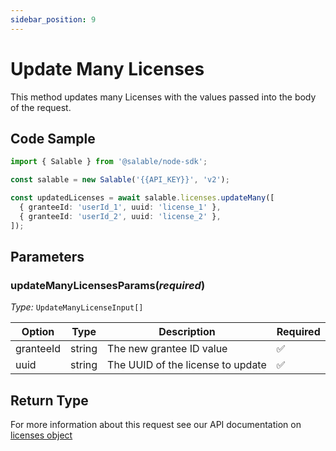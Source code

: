 ```yaml
---
sidebar_position: 9
---
```


# Update Many Licenses

This method updates many Licenses with the values passed into the body of the request.

## Code Sample

```typescript
import { Salable } from '@salable/node-sdk';

const salable = new Salable('{{API_KEY}}', 'v2');

const updatedLicenses = await salable.licenses.updateMany([
  { granteeId: 'userId_1', uuid: 'license_1' },
  { granteeId: 'userId_2', uuid: 'license_2' },
]);
```

## Parameters

### updateManyLicensesParams(_required_)

_Type:_ `UpdateManyLicenseInput[]`

| Option    | Type   | Description                       | Required |
| --------- | ------ | --------------------------------- | -------- |
| granteeId | string | The new grantee ID value          | ✅        |
| uuid      | string | The UUID of the license to update | ✅        |


## Return Type

For more information about this request see our API documentation on [licenses object](https://docs.salable.app/api/v2#tag/Licenses/operation/getLicenseByUuid)
